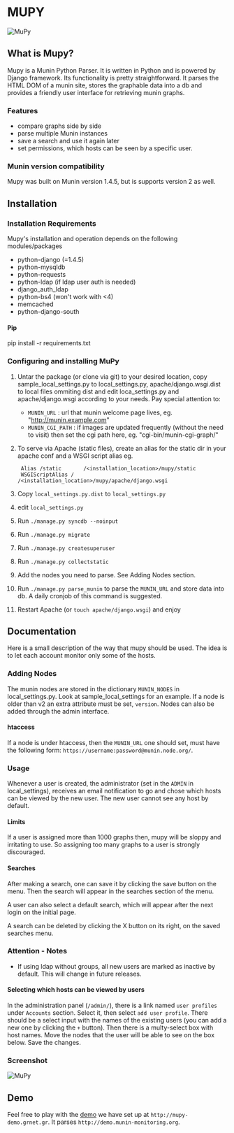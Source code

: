 # MUPY

<img src="https://github.com/grnet/mupy/blob/master/mupy/static/images/mupy_logo.png" alt="MuPy">

## What is Mupy?

Mupy is a Munin Python Parser. It is written in Python and is powered by Django framework.
Its functionality is pretty straightforward. It parses the HTML DOM of a munin site, stores the graphable
data into a db and provides a friendly user interface for retrieving munin graphs.

### Features
- compare graphs side by side
- parse multiple Munin instances
- save a search and use it again later
- set permissions, which hosts can be seen by a specific user.


### Munin version compatibility
Mupy was built on Munin version 1.4.5, but is supports version 2 as well.


## Installation

### Installation Requirements
Mupy's installation and operation depends on the following modules/packages

* python-django (=1.4.5)
* python-mysqldb
* python-requests
* python-ldap (if ldap user auth is needed)
* django_auth_ldap
* python-bs4 (won't work with <4)
* memcached
* python-django-south

#### Pip
pip install -r requirements.txt

### Configuring and installing MuPy

1. Untar the package (or clone via git) to your desired location, copy sample_local_settings.py to local_settings.py, apache/django.wsgi.dist to local files ommiting dist and edit loca_settings.py and apache/django.wsgi according to your needs. Pay special attention to:
	- `MUNIN_URL` : url that munin welcome page lives, eg. "http://munin.example.com"
	- `MUNIN_CGI_PATH` : if images are updated frequently (without the need to visit) then set the cgi path here, eg. "cgi-bin/munin-cgi-graph/"

2. To serve via Apache (static files),
create an alias for the static dir in your apache conf and a WSGI script alias eg.

		Alias /static       /<installation_location>/mupy/static
		WSGIScriptAlias /      /<installation_location>/mupy/apache/django.wsgi

3. Copy `local_settings.py.dist` to `local_settings.py`
4. edit `local_settings.py`
4. Run `./manage.py syncdb --noinput`
5. Run `./manage.py migrate`
6. Run `./manage.py createsuperuser`
7. Run `./manage.py collectstatic`
8. Add the nodes you need to parse. See Adding Nodes section.
9. Run `./manage.py parse_munin` to parse the `MUNIN_URL` and store data into db. A daily cronjob of this command is suggested.
10. Restart Apache (or `touch apache/django.wsgi`) and enjoy


## Documentation
Here is a small description of the way that mupy should be used.
The idea is to let each account monitor only some of the hosts.

### Adding Nodes
The munin nodes are stored in the dictionary `MUNIN_NODES` in local_settings.py.
Look at sample_local_settings for an example. If a node is older than v2 an extra
attribute must be set, `version`. Nodes can also be added through the admin interface.

#### htaccess
If a node is under htaccess, then the `MUNIN_URL` one should set, must have the following form:
`https://username:password@munin.node.org/`.

### Usage
Whenever a user is created, the administrator (set in the `ADMIN` in
local_settings), receives an email notification to go and chose which hosts can
 be viewed by the new user. The new user cannot see any host by default.

#### Limits
If a user is assigned more than 1000 graphs then, mupy will be sloppy and irritating to use.
So assigning too many graphs to a user is strongly discouraged.

#### Searches
After making a search, one can save it by clicking the save button on the menu.
Then the search will appear in the searches section of the menu.

A user can also select a default search, which will appear after the next login
on the initial page.

A search can be deleted by clicking the X button on its right, on the saved searches menu.


### Attention - Notes
- If using ldap without groups, all new users are marked as inactive by default. This will change in future releases.

#### Selecting which hosts can be viewed by users
In the administration panel (`/admin/`), there is a link named `user profiles`
under `Accounts` section. Select it, then select `add user profile`. There
should be a select input with the names of the existing users (you can add a
new one by clicking the `+` button). Then there is a multy-select box with host
names. Move the nodes that the user will be able to see on the box below. Save
the changes.

### Screenshot

<img src="https://github.com/grnet/mupy/blob/master/mupy/static/images/mupy-screenshot.png" alt="MuPy">

## Demo
Feel free to play with the [demo](http://mupy-demo.grnet.gr/ "Mupy Demo") we have set up at `http://mupy-demo.grnet.gr`.
It parses `http://demo.munin-monitoring.org`.

